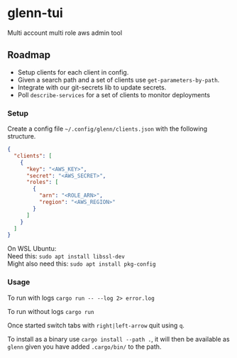 # glenn-tui
Multi account multi role aws admin tool

## Roadmap
- Setup clients for each client in config.
- Given a search path and a set of clients use `get-parameters-by-path`.
- Integrate with our git-secrets lib to update secrets.
- Poll `describe-services` for a set of clients to monitor deployments 

### Setup
Create a config file `~/.config/glenn/clients.json` with the following structure.

```json
{
  "clients": [
    {
      "key": "<AWS_KEY>",
      "secret": "<AWS_SECRET>",
      "roles": [
        {
          "arn": "<ROLE_ARN>",
          "region": "<AWS_REGION>" 
        }
      ] 
    }
  ] 
}
```

On WSL Ubuntu: <br>
Need this: `sudo apt install libssl-dev`<br>
Might also need this: `sudo apt install pkg-config`

### Usage
To run with logs
`cargo run -- --log 2> error.log`

To run without logs
`cargo run`

Once started switch tabs with `right|left-arrow` quit using `q`.

To install as a binary use `cargo install --path .`, it will then be available as `glenn` given you have added `.cargo/bin/` to the path.